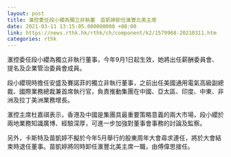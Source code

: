 ```yaml
---
layout: post
title: 滙控委任段小纓為獨立非執董　苗凱婷卸任滙豐北美主席
date: 2021-03-11 13:15:05.000000000 +08:00
link: https://news.rthk.hk/rthk/ch/component/k2/1579968-20210311.htm
categories: rthk
---
```


滙控委任段小纓為獨立非執行董事，今年9月1日起生效，她將出任薪酬委員會、提名及企業管治委員會成員。

段小纓現時擔任安盛及賽諾菲的獨立非執行董事，之前出任美國通用電氣高級副總裁、國際業務總裁兼首席執行官，負責推動集團在中國、亞太區、印度、中東、非洲及拉丁美洲業務增長。

滙控主席杜嘉祺表示，香港及中國是集團具最重要策略意義的兩大市場，段小纓於兩地業務知識廣博、經驗深厚，可進一步加強對董事會事務的討論及監察。

另外，卡斯特及苗凱婷不擬於今年5月舉行的股東周年大會尋求連任，將於大會結束時退任董事。苗凱婷將同時卸任滙豐北美主席一職，由傅偉思接任。
